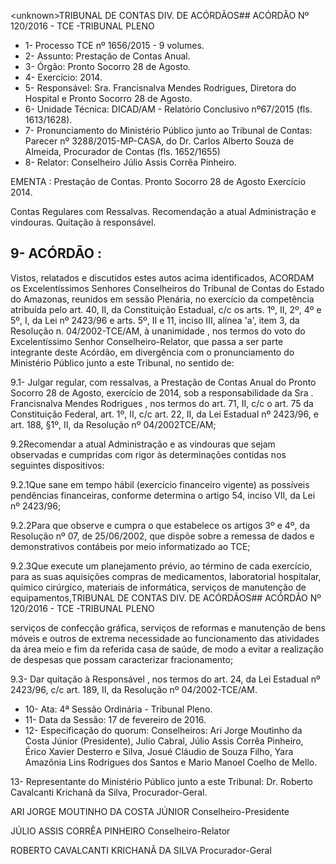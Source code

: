 &lt;unknown&gt;TRIBUNAL DE CONTAS DIV. DE ACÓRDÃOS## ACÓRDÃO Nº 120/2016 - TCE -TRIBUNAL PLENO

- 1- Processo TCE nº 1656/2015 - 9 volumes.
- 2- Assunto: Prestação de Contas Anual.
- 3- Órgão: Pronto Socorro 28 de Agosto.
- 4- Exercício: 2014.
- 5-  Responsável: Sra.  Francisnalva  Mendes  Rodrigues,  Diretora  do  Hospital  e Pronto Socorro 28 de Agosto.
- 6- Unidade Técnica: DICAD/AM - Relatório Conclusivo nº67/2015 (fls. 1613/1628).
- 7-  Pronunciamento  do Ministério Público  junto  ao Tribunal  de Contas: Parecer  nº 3288/2015-MP-CASA, do Dr. Carlos Alberto Souza de Almeida, Procurador de Contas (fls. 1652/1655)
- 8- Relator: Conselheiro Júlio Assis Corrêa Pinheiro.

EMENTA : Prestação de Contas. Pronto Socorro 28 de Agosto Exercício 2014.

Contas Regulares com Ressalvas. Recomendação a  atual  Administração  e  vindouras.  Quitação  à responsável.

## 9- ACÓRDÃO :

Vistos, relatados e discutidos estes autos acima identificados, ACORDAM os Excelentíssimos Senhores Conselheiros do Tribunal de Contas do Estado do Amazonas, reunidos em sessão Plenária, no exercício da competência atribuída pelo art. 40, II, da Constituição Estadual, c/c os arts. 1º, II, 2º, 4º e 5º, I, da Lei nº 2423/96 e arts.  5º,  II  e  11,  inciso  III,  alínea  'a',  item  3,  da  Resolução  n.  04/2002-TCE/AM, à unanimidade ,  nos  termos  do  voto  do  Excelentíssimo  Senhor  Conselheiro-Relator,  que passa a ser parte integrante deste Acórdão, em divergência com o pronunciamento do Ministério Público junto a este Tribunal, no sentido de:

9.1- Julgar regular, com ressalvas, a Prestação de Contas Anual do Pronto Socorro 28 de Agosto, exercício de 2014, sob a responsabilidade da Sra .  Francisnalva Mendes Rodrigues , nos termos do art. 71, II, c/c o art. 75 da Constituição Federal, art. 1º, II, c/c art. 22, II, da Lei Estadual nº 2423/96, e art. 188, §1º, II, da Resolução nº 04/2002TCE/AM;

9.2Recomendar  a  atual  Administração  e  as  vindouras que  sejam observadas e cumpridas com rigor às determinações contidas nos seguintes dispositivos:

9.2.1Que  sane  em  tempo  hábil  (exercício  financeiro  vigente) as possíveis pendências financeiras, conforme determina o artigo 54, inciso VII, da Lei nº 2423/96;

9.2.2Para que observe e cumpra o que estabelece os artigos 3º e 4º, da Resolução  nº  07, de 25/06/2002, que  dispõe  sobre  a  remessa  de  dados  e demonstrativos contábeis por meio informatizado ao TCE;

9.2.3Que  execute  um  planejamento  prévio,  ao  término  de  cada exercício,  para  as  suas  aquisições  compras  de  medicamentos,  laboratorial  hospitalar, químico  cirúrgico,  materiais  de  informática,  serviços  de manutenção  de  equipamentos,TRIBUNAL DE CONTAS DIV. DE ACÓRDÃOS## ACÓRDÃO Nº 120/2016 - TCE -TRIBUNAL PLENO

serviços  de  confecção  gráfica,  serviços  de  reformas  e  manutenção  de  bens  móveis  e outros de extrema necessidade ao funcionamento das atividades da área meio e fim da referida  casa  de  saúde,  de  modo  a  evitar  a  realização  de  despesas  que  possam caracterizar fracionamento;

9.3- Dar quitação à Responsável , nos termos do art. 24, da Lei Estadual nº 2423/96, c/c art. 189, II, da Resolução nº 04/2002-TCE/AM.

- 10- Ata: 4ª Sessão Ordinária - Tribunal Pleno.
- 11- Data da Sessão: 17 de fevereiro de 2016.
- 12-  Especificação  do  quorum: Conselheiros:  Ari  Jorge  Moutinho  da  Costa  Júnior (Presidente),  Julio  Cabral,  Júlio  Assis  Corrêa  Pinheiro,  Érico  Xavier  Desterro  e  Silva, Josué Cláudio de Souza Filho, Yara Amazônia Lins Rodrigues dos Santos e Mario Manoel Coelho de Mello.

13- Representante do Ministério Público junto a este Tribunal: Dr. Roberto Cavalcanti Krichanã da Silva, Procurador-Geral.

ARI JORGE MOUTINHO DA COSTA JÚNIOR Conselheiro-Presidente

JÚLIO ASSIS CORRÊA PINHEIRO Conselheiro-Relator

ROBERTO CAVALCANTI KRICHANÃ DA SILVA Procurador-Geral